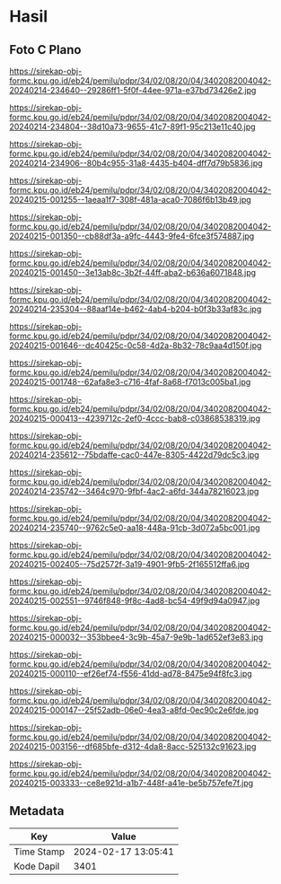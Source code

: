 # Hasil

## Foto C Plano

https://sirekap-obj-formc.kpu.go.id/eb24/pemilu/pdpr/34/02/08/20/04/3402082004042-20240214-234640--29286ff1-5f0f-44ee-971a-e37bd73426e2.jpg

https://sirekap-obj-formc.kpu.go.id/eb24/pemilu/pdpr/34/02/08/20/04/3402082004042-20240214-234804--38d10a73-9655-41c7-89f1-95c213e11c40.jpg

https://sirekap-obj-formc.kpu.go.id/eb24/pemilu/pdpr/34/02/08/20/04/3402082004042-20240214-234906--80b4c955-31a8-4435-b404-dff7d79b5836.jpg

https://sirekap-obj-formc.kpu.go.id/eb24/pemilu/pdpr/34/02/08/20/04/3402082004042-20240215-001255--1aeaa1f7-308f-481a-aca0-7086f6b13b49.jpg

https://sirekap-obj-formc.kpu.go.id/eb24/pemilu/pdpr/34/02/08/20/04/3402082004042-20240215-001350--cb88df3a-a9fc-4443-9fe4-6fce3f574887.jpg

https://sirekap-obj-formc.kpu.go.id/eb24/pemilu/pdpr/34/02/08/20/04/3402082004042-20240215-001450--3e13ab8c-3b2f-44ff-aba2-b636a6071848.jpg

https://sirekap-obj-formc.kpu.go.id/eb24/pemilu/pdpr/34/02/08/20/04/3402082004042-20240214-235304--88aaf14e-b462-4ab4-b204-b0f3b33af83c.jpg

https://sirekap-obj-formc.kpu.go.id/eb24/pemilu/pdpr/34/02/08/20/04/3402082004042-20240215-001646--dc40425c-0c58-4d2a-8b32-78c9aa4d150f.jpg

https://sirekap-obj-formc.kpu.go.id/eb24/pemilu/pdpr/34/02/08/20/04/3402082004042-20240215-001748--62afa8e3-c716-4faf-8a68-f7013c005ba1.jpg

https://sirekap-obj-formc.kpu.go.id/eb24/pemilu/pdpr/34/02/08/20/04/3402082004042-20240215-000413--4239712c-2ef0-4ccc-bab8-c03868538319.jpg

https://sirekap-obj-formc.kpu.go.id/eb24/pemilu/pdpr/34/02/08/20/04/3402082004042-20240214-235612--75bdaffe-cac0-447e-8305-4422d79dc5c3.jpg

https://sirekap-obj-formc.kpu.go.id/eb24/pemilu/pdpr/34/02/08/20/04/3402082004042-20240214-235742--3464c970-9fbf-4ac2-a6fd-344a78216023.jpg

https://sirekap-obj-formc.kpu.go.id/eb24/pemilu/pdpr/34/02/08/20/04/3402082004042-20240214-235740--9762c5e0-aa18-448a-91cb-3d072a5bc001.jpg

https://sirekap-obj-formc.kpu.go.id/eb24/pemilu/pdpr/34/02/08/20/04/3402082004042-20240215-002405--75d2572f-3a19-4901-9fb5-2f165512ffa6.jpg

https://sirekap-obj-formc.kpu.go.id/eb24/pemilu/pdpr/34/02/08/20/04/3402082004042-20240215-002551--9746f848-9f8c-4ad8-bc54-49f9d94a0947.jpg

https://sirekap-obj-formc.kpu.go.id/eb24/pemilu/pdpr/34/02/08/20/04/3402082004042-20240215-000032--353bbee4-3c9b-45a7-9e9b-1ad652ef3e83.jpg

https://sirekap-obj-formc.kpu.go.id/eb24/pemilu/pdpr/34/02/08/20/04/3402082004042-20240215-000110--ef26ef74-f556-41dd-ad78-8475e94f8fc3.jpg

https://sirekap-obj-formc.kpu.go.id/eb24/pemilu/pdpr/34/02/08/20/04/3402082004042-20240215-000147--25f52adb-06e0-4ea3-a8fd-0ec90c2e6fde.jpg

https://sirekap-obj-formc.kpu.go.id/eb24/pemilu/pdpr/34/02/08/20/04/3402082004042-20240215-003156--df685bfe-d312-4da8-8acc-525132c91623.jpg

https://sirekap-obj-formc.kpu.go.id/eb24/pemilu/pdpr/34/02/08/20/04/3402082004042-20240215-003333--ce8e921d-a1b7-448f-a41e-be5b757efe7f.jpg


## Metadata

| Key        | Value               |
| ---------- | ------------------- |
| Time Stamp | 2024-02-17 13:05:41 |
| Kode Dapil | 3401                |



